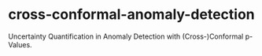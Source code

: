 # cross-conformal-anomaly-detection
Uncertainty Quantification in Anomaly Detection with (Cross-)Conformal p-Values.
